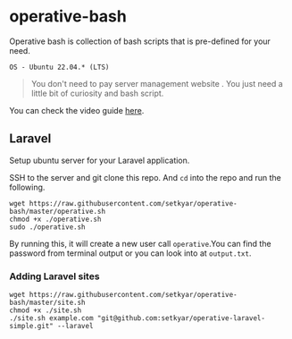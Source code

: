 # operative-bash

Operative bash is collection of bash scripts that is pre-defined for your need.

```
OS - Ubuntu 22.04.* (LTS)
```

> You don't need to pay server management website . You just need a little bit of curiosity and bash script.


You can check the video guide [here](https://www.loom.com/share/53ebb1d8945148f7be8aab4b8046ef2f).

## Laravel

Setup ubuntu server for your Laravel application.

SSH to the server and git clone this repo. And `cd` into the repo and run the following.

```
wget https://raw.githubusercontent.com/setkyar/operative-bash/master/operative.sh
chmod +x ./operative.sh
sudo ./operative.sh
```

By running this, it will create a new user call `operative`.You can find the password from terminal output or you can look into at `output.txt`.

### Adding Laravel sites

```
wget https://raw.githubusercontent.com/setkyar/operative-bash/master/site.sh
chmod +x ./site.sh
./site.sh example.com "git@github.com:setkyar/operative-laravel-simple.git" --laravel
```